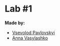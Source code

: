 # Lab #1

**Made by:**

- [Vsevolod Pavlovskyi](https://github.com/pavlovskyive)
- [Anna Vasylashko](https://github.com/annavasylashko)
